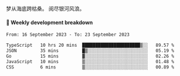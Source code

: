 梦从海底跨枯桑。
阅尽银河风浪。


#### 📝 Weekly development breakdown

<!--START_SECTION:waka-->

```txt
From: 16 September 2023 - To: 23 September 2023

TypeScript   10 hrs 20 mins  ██████████████████████▒░░   89.57 %
JSON         35 mins         █▒░░░░░░░░░░░░░░░░░░░░░░░   05.19 %
Go           15 mins         ▓░░░░░░░░░░░░░░░░░░░░░░░░   02.26 %
JavaScript   10 mins         ▒░░░░░░░░░░░░░░░░░░░░░░░░   01.48 %
CSS          6 mins          ▒░░░░░░░░░░░░░░░░░░░░░░░░   00.89 %
```

<!--END_SECTION:waka-->



